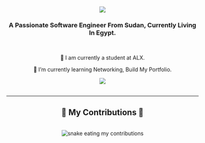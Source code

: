 <h1 align="center">
    <img src="https://readme-typing-svg.herokuapp.com/?font=Righteous&size=35&center=true&vCenter=true&width=500&height=70&duration=4000&lines=Hi+There!+👋;+I'm+Adam+B7r!;" />
</h1>

<h3 align="center">A Passionate Software Engineer From Sudan, Currently Living In Egypt. </h3>

<br/>

<div align="center">
 
 🔭 I am currently a student at ALX.
 
 🌱 I’m currently learning Networking, Build My Portfolio.

 </div>
 
<div align="center"> 
  <a href="https://linkedin.com/in/Adamb7r" target="_blank">
    <img src="https://img.shields.io/badge/LinkedIn-0077B5?style=for-the-badge&logo=linkedin&logoColor=white" target="_blank" />
  </a>
</div>

<br/>
<hr/>

<div align="center">
  <h2>🐍 My Contributions 🐍</h2>
  <br>
  <img alt="snake eating my contributions" src="https://raw.githubusercontent.com/Adamb7r/README.md/output/github-contribution-grid-snake.svg" />
